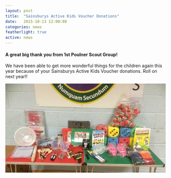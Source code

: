 ```yaml
---
layout: post
title:  "Sainsburys Active Kids Voucher Donations"
date:   2015-10-13 12:00:00
categories: news
featherlight: true
active: news
---
```


<h4>A great big thank you from 1st Poulner Scout Group!</h4>

<p>We have been able to get more wonderful things for the children again this year because of your Sainsburys Active Kids Voucher donations.  Roll on next year!!</p>

<a href="#" data-featherlight="/img/news/activeKidsVouchers.jpg"><img class="img-responsive" src="/img/news/activeKidsVouchers.jpg" alt="Sainsburys Active Kids Voucher Donations"></a>
